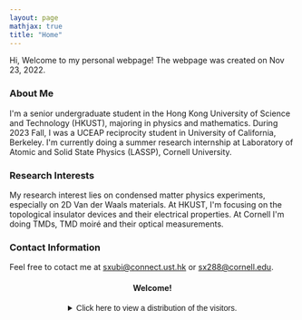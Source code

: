 ```yaml
---
layout: page
mathjax: true
title: "Home"
---
```


Hi, Welcome to my personal webpage! The webpage was created on Nov 23, 2022.

### About Me
I'm a senior undergraduate student in the Hong Kong University of Science and Technology (HKUST), majoring in physics and mathematics. During 2023 Fall, I was a UCEAP reciprocity student in University of California, Berkeley. I'm currently doing a summer research internship at Laboratory of Atomic and Solid State Physics (LASSP), Cornell University.

### Research Interests
My research interest lies on condensed matter physics experiments, especially on 2D Van der Waals materials. At HKUST, I'm focusing on the topological insulator devices and their electrical properties. At Cornell I'm doing TMDs, TMD moiré and their optical measurements.

### Contact Information
Feel free to cotact me at <sxubi@connect.ust.hk> or <sx288@cornell.edu>.

#### <center>Welcome!</center>
<center><details><summary><font face = Helvetica>Click here to view a distribution of the visitors.</font></summary>
<script type='text/javascript' id='clustrmaps' src='//cdn.clustrmaps.com/map_v2.js?cl=d4d4d4&w=301&t=m&d=-wIi8lRWum9T5wlMdFcNQgLl1ISyBlWlxtmNUJHtlZY&co=ffffff&cmo=0f4d92&cmn=0f4d92&ct=000000'></script>   
</details></center>


